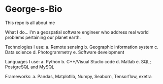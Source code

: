 # George-s-Bio
This repo is all about me

What I do...
I'm a geospatial software engineer who address real world problems pertaining our planet earth.

Technologies I use:
a. Remote sensing
b. Geographic information system
c. Data science
d. Photogrammetry
e. Software development 

Languages I use:
a. Python
b. C++/Visual Studio code
d. Matlab
e. SQL; PostgreSQL and MySQL

Frameworks:
a. Pandas, Matplotlib, Numpy, Seaborn, Tensorflow, exetra
